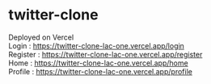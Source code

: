 # twitter-clone
Deployed on Vercel <br>
Login : https://twitter-clone-lac-one.vercel.app/login <br>
Register : https://twitter-clone-lac-one.vercel.app/register <br>
Home : https://twitter-clone-lac-one.vercel.app/home <br>
Profile : https://twitter-clone-lac-one.vercel.app/profile <br>
